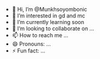 - 👋 Hi, I’m @Munkhsoyombonic
- 👀 I’m interested in gd and mc
- 🌱 I’m currently learning soon
- 💞️ I’m looking to collaborate on ...
- 📫 How to reach me ...
- 😄 Pronouns: ...
- ⚡ Fun fact: ...

<!---
Munkhsoyombonic/Munkhsoyombonic is a ✨ special ✨ repository because its `README.md` (this file) appears on your GitHub profile.
You can click the Preview link to take a look at your changes.
--->
